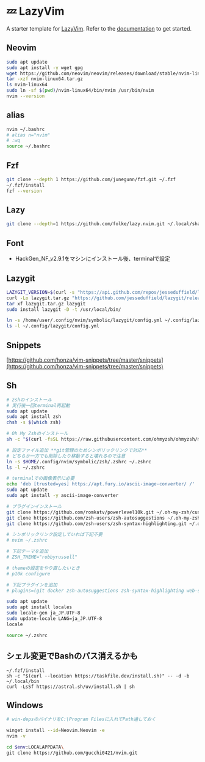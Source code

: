 # 💤 LazyVim

A starter template for [LazyVim](https://github.com/LazyVim/LazyVim).
Refer to the [documentation](https://lazyvim.github.io/installation) to get started.

## Neovim
```sh
sudo apt update
sudo apt install -y wget gpg
wget https://github.com/neovim/neovim/releases/download/stable/nvim-linux64.tar.gz
tar -xzf nvim-linux64.tar.gz
ls nvim-linux64
sudo ln -sf $(pwd)/nvim-linux64/bin/nvim /usr/bin/nvim
nvim --version
```

## alias
```sh
nvim ~/.bashrc
# alias n="nvim"
# :wq
source ~/.bashrc
```

## Fzf
```sh
git clone --depth 1 https://github.com/junegunn/fzf.git ~/.fzf
~/.fzf/install
fzf --version
```

## Lazy
```sh
git clone --depth=1 https://github.com/folke/lazy.nvim.git ~/.local/share/nvim/lazy/lazy.nvim
```

## Font
- HackGen_NF_v2.9.1をマシンにインストール後、terminalで設定


## Lazygit
```sh
LAZYGIT_VERSION=$(curl -s "https://api.github.com/repos/jesseduffield/lazygit/releases/latest" | \grep -Po '"tag_name": *"v\K[^"]*')
curl -Lo lazygit.tar.gz "https://github.com/jesseduffield/lazygit/releases/download/v${LAZYGIT_VERSION}/lazygit_${LAZYGIT_VERSION}_Linux_x86_64.tar.gz"
tar xf lazygit.tar.gz lazygit
sudo install lazygit -D -t /usr/local/bin/

ln -s /home/user/.config/nvim/symbolic/lazygit/config.yml ~/.config/lazygit/config.yml
ls -l ~/.config/lazygit/config.yml
```

## Snippets

[https://github.com/honza/vim-snippets/tree/master/snippets](https://github.com/honza/vim-snippets/tree/master/snippets)


## Sh
```sh
# zshのインストール
# 実行後一回terminal再起動
sudo apt update
sudo apt install zsh
chsh -s $(which zsh)

# Oh My Zshのインストール
sh -c "$(curl -fsSL https://raw.githubusercontent.com/ohmyzsh/ohmyzsh/master/tools/install.sh)"

# 設定ファイル追加 **git管理のためシンボリックリンクで対応**
# どちらか一方でも削除したり移動すると壊れるので注意
ln -s $HOME/.config/nvim/symbolic/zsh/.zshrc ~/.zshrc
ls -l ~/.zshrc

# terminalでの画像表示に必要
echo 'deb [trusted=yes] https://apt.fury.io/ascii-image-converter/ /' | sudo tee /etc/apt/sources.list.d/ascii-image-converter.list
sudo apt update
sudo apt install -y ascii-image-converter

# プラグインインストール
git clone https://github.com/romkatv/powerlevel10k.git ~/.oh-my-zsh/custom/themes/powerlevel10k
git clone https://github.com/zsh-users/zsh-autosuggestions ~/.oh-my-zsh/custom/plugins/zsh-autosuggestions
git clone https://github.com/zsh-users/zsh-syntax-highlighting.git ~/.oh-my-zsh/custom/plugins/zsh-syntax-highlighting

# シンボリックリンク設定していれば下記不要
# nvim ~/.zshrc

# 下記テーマを追加
# ZSH_THEME="robbyrussell"

# themeの設定をやり直したいとき
# p10k configure

# 下記プラグインを追加
# plugins=(git docker zsh-autosuggestions zsh-syntax-highlighting web-search)

sudo apt update
sudo apt install locales
sudo locale-gen ja_JP.UTF-8
sudo update-locale LANG=ja_JP.UTF-8
locale

source ~/.zshrc
```

## シェル変更でBashのパス消えるかも
```
~/.fzf/install
sh -c "$(curl --location https://taskfile.dev/install.sh)" -- -d -b ~/.local/bin
curl -LsSf https://astral.sh/uv/install.sh | sh
```

##  Windows
```sh
# win-depsのバイナリをC:\Program Filesに入れてPath通しておく

winget install --id=Neovim.Neovim -e
nvim -v

cd $env:LOCALAPPDATA\
git clone https://github.com/gucchi0421/nvim.git
```